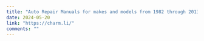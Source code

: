 ```yaml
---
title: "Auto Repair Manuals for makes and models from 1982 through 2013"
date: 2024-05-20
link: "https://charm.li/"
comments: ""
---
```


